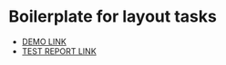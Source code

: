 # Boilerplate for layout tasks

- [DEMO LINK](https://vadiimvooo.github.io/layout_snake/)
- [TEST REPORT LINK](https://vadiimvooo.github.io/layout_snake/report/html_report/)
